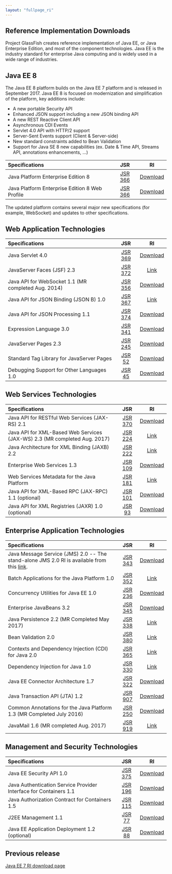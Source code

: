```yaml
---
layout: "fullpage_ri"
---
```


## Reference Implementation Downloads ##

Project GlassFish creates reference implementation of Java EE, or Java Enterprise Edition, and most of the component technologies. Java EE is the industry standard for enterprise Java computing and is widely used in a wide range of industries.

## Java EE 8 ##

The Java EE 8 platform builds on the Java EE 7 platform and is released in September 2017.
Java EE 8 is focused on modernization and simplification of the platform, key additions include:
- A new portable Security API
- Enhanced JSON support including a new JSON binding API
- A new REST Reactive Client API
- Asynchronous CDI Events
- Servlet 4.0 API with HTTP/2 support
- Server-Sent Events support (Client & Server-side)
- New standard constraints added to Bean Validation
- Support for Java SE 8 new capabilities (ex. Date & Time API, Streams API, annotations enhancements, ...) 

| Specifications 	|JSR             	|RI       	|
|:---	|:---:|:---:|
| Java Platform Enterprise Edition 8       	| [JSR 366](http://jcp.org/en/jsr/detail?id=366) 	| [Download](http://download.java.net/glassfish/5.0/release/javaee8-ri.zip)|
| Java Platform Enterprise Edition 8 Web Profile |[JSR 366](http://jcp.org/en/jsr/detail?id=366)   	|[Download](http://download.java.net/glassfish/5.0/release/javaee8-ri-web.zip) |

The updated platform contains several major new specifications (for example, WebSocket) and updates to other specifications.


## Web Application Technologies ##

| Specifications 	|JSR             	|RI       	|
|:---	|:---:|:---:|
|Java Servlet 4.0| [JSR 369](https://jcp.org/en/jsr/detail?id=369) | [Download](http://download.java.net/glassfish/5.0/release/javaee8-ri.zip)|
|JavaServer Faces (JSF) 2.3 | [JSR 372](https://jcp.org/en/jsr/detail?id=372) 	| [Link](https://javaserverfaces.github.io/download.html)|
|Java API for WebSocket 1.1 (MR completed Aug. 2014) | [JSR 356](https://jcp.org/en/jsr/detail?id=356) 	| [Download](http://download.java.net/glassfish/5.0/release/javaee8-ri.zip)|
|Java API for JSON Binding (JSON B) 1.0| [JSR 367](https://jcp.org/en/jsr/detail?id=367) 	| [Link](https://projects.eclipse.org/projects/rt.yasson/downloads)|
|Java API for JSON Processing 1.1| [JSR 374](https://jcp.org/en/jsr/detail?id=374) 	| [Download](http://download.java.net/glassfish/5.0/release/javaee8-ri.zip)|
|Expression Language 3.0| [JSR 341](https://jcp.org/en/jsr/detail?id=341) 	| [Download](http://download.java.net/glassfish/5.0/release/javaee8-ri.zip)|
|JavaServer Pages 2.3| [JSR 245](http://jcp.org/en/jsr/detail?id=245) 	| [Download](http://download.java.net/glassfish/5.0/release/javaee8-ri.zip)|
|Standard Tag Library for JavaServer Pages| [JSR 52](http://jcp.org/en/jsr/detail?id=52) 	| [Download](http://download.java.net/glassfish/5.0/release/javaee8-ri.zip)|
|Debugging Support for Other Languages 1.0| [JSR 45](http://jcp.org/en/jsr/detail?id=45) 	| [Download](http://download.java.net/glassfish/5.0/release/javaee8-ri.zip)|

## Web Services Technologies ###

| Specifications 	|JSR             	|RI       	|
|:---	|:---:|:---:|
|Java API for RESTful Web Services (JAX-RS) 2.1| [JSR 370](http://jcp.org/en/jsr/detail?id=370) | [Download](https://maven.java.net/content/repositories/releases/org/glassfish/jersey/bundles/jaxrs-ri/2.26/jaxrs-ri-2.26.zip)|
|Java API for XML-Based Web Services (JAX-WS) 2.3 (MR completed Aug. 2017)| [JSR 224](http://jcp.org/en/jsr/detail?id=224) | [Link](https://javaee.github.io/metro-jax-ws/)|
|Java Architecture for XML Binding (JAXB) 2.2| [JSR 222](http://jcp.org/en/jsr/detail?id=222) | [Link](https://javaee.github.io/jaxb-v2/)|
|Enterprise Web Services 1.3| [JSR 109](http://jcp.org/en/jsr/detail?id=109) | [Download](http://download.java.net/glassfish/5.0/release/javaee8-ri.zip)|
|Web Services Metadata for the Java Platform| [JSR 181](http://jcp.org/en/jsr/detail?id=181) | [Link](https://javaee.github.io/metro-jax-ws/)|
|Java API for XML-Based RPC (JAX-RPC) 1.1 (optional)| [JSR 101](http://jcp.org/en/jsr/detail?id=101) | [Download](http://download.java.net/glassfish/5.0/release/javaee8-ri.zip)|
|Java API for XML Registries (JAXR) 1.0 (optional)| [JSR 93](http://jcp.org/en/jsr/detail?id=93) | [Download](http://download.java.net/glassfish/5.0/release/javaee8-ri.zip)|

## Enterprise Application Technologies ###

| Specifications 	|JSR             	|RI       	|
|:---	|:---:|:---:|
|Java Message Service (JMS) 2.0 -- The stand-alone JMS 2.0 RI is available from this [link](https://javaee.github.io/openmq/www/downloads/ri/).| [JSR 343](http://jcp.org/en/jsr/detail?id=343) | [Download](http://download.java.net/glassfish/5.0/release/javaee8-ri.zip)|
|Batch Applications for the Java Platform 1.0| [JSR 352](http://jcp.org/en/jsr/detail?id=352) | [Link](https://github.com/WASdev/standards.jsr352.jbatch/releases/tag/impl-1.0)|
|Concurrency Utilities for Java EE 1.0| [JSR 236](http://jcp.org/en/jsr/detail?id=236) | [Download](http://download.java.net/glassfish/5.0/release/javaee8-ri.zip)|
|Enterprise JavaBeans 3.2| [JSR 345](http://jcp.org/en/jsr/detail?id=345) | [Download](http://download.java.net/glassfish/5.0/release/javaee8-ri.zip)|
|Java Persistence 2.2 (MR Completed May 2017)| [JSR 338](http://jcp.org/en/jsr/detail?id=338) | [Link](http://www.eclipse.org/eclipselink/downloads/ri.php)|
|Bean Validation 2.0| [JSR 380](http://jcp.org/en/jsr/detail?id=380) | [Link](http://beanvalidation.org/2.0/ri/)|
|Contexts and Dependency Injection (CDI) for Java 2.0| [JSR 365](http://jcp.org/en/jsr/detail?id=365) | [Link](http://download.jboss.org/weld/3.0.0.Final/)|
|Dependency Injection for Java 1.0| [JSR 330](http://jcp.org/en/jsr/detail?id=330) | [Link](https://code.google.com/archive/p/atinject/downloads)|
|Java EE Connector Architecture 1.7| [JSR 322](http://jcp.org/en/jsr/detail?id=322) | [Download](http://download.java.net/glassfish/5.0/release/javaee8-ri.zip)|
|Java Transaction API (JTA) 1.2| [JSR 907](http://jcp.org/en/jsr/detail?id=907) | [Download](http://download.java.net/glassfish/5.0/release/javaee8-ri.zip)|
|Common Annotations for the Java Platform 1.3 (MR Completed July 2016)| [JSR 250](http://jcp.org/en/jsr/detail?id=250) | [Download](http://download.java.net/glassfish/5.0/release/javaee8-ri.zip)|
|JavaMail 1.6 (MR completed Aug. 2017)| [JSR 919](http://jcp.org/en/jsr/detail?id=919) | [Link](https://javaee.github.io/javamail/)|

## Management and Security Technologies ###

| Specifications 	|JSR             	|RI       	|
|:---	|:---:|:---:|
|Java EE Security API 1.0| [JSR 375](http://jcp.org/en/jsr/detail?id=375) | [Download](https://github.com/javaee/security-soteria/releases/1.0)|
|Java Authentication Service Provider Interface for Containers 1.1| [JSR 196](http://jcp.org/en/jsr/detail?id=196) | [Download](http://download.java.net/glassfish/5.0/release/javaee8-ri.zip)|
|Java Authorization Contract for Containers 1.5| [JSR 115](http://jcp.org/en/jsr/detail?id=115) | [Download](http://download.java.net/glassfish/5.0/release/javaee8-ri.zip)|
|J2EE Management 1.1| [JSR 77](http://jcp.org/en/jsr/detail?id=77) | [Download](http://download.java.net/glassfish/5.0/release/javaee8-ri.zip)|
|Java EE Application Deployment 1.2 (optional)| [JSR 88](http://jcp.org/en/jsr/detail?id=88) | [Download](http://download.java.net/glassfish/5.0/release/javaee8-ri.zip)|

## Previous release ###

[Java EE 7 RI download page](https://javaee.github.io/glassfish/downloads/ri/javaee7.html)
